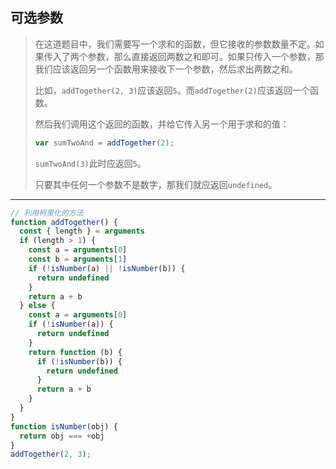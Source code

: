 ## 可选参数

> 在这道题目中，我们需要写一个求和的函数，但它接收的参数数量不定。如果传入了两个参数，那么直接返回两数之和即可。如果只传入一个参数，那我们应该返回另一个函数用来接收下一个参数，然后求出两数之和。
>
> 比如，`addTogether(2, 3)`应该返回`5`。而`addTogether(2)`应该返回一个函数。
>
> 然后我们调用这个返回的函数，并给它传入另一个用于求和的值：
>
> ```javascript
> var sumTwoAnd = addTogether(2);
> ```
>
> `sumTwoAnd(3)`此时应返回`5`。
>
> 只要其中任何一个参数不是数字，那我们就应返回`undefined`。

---

```js
// 利用柯里化的方法
function addTogether() {
  const { length } = arguments
  if (length > 1) {
    const a = arguments[0]
    const b = arguments[1]
    if (!isNumber(a) || !isNumber(b)) {
      return undefined
    }
    return a + b
  } else {
    const a = arguments[0]
    if (!isNumber(a)) {
      return undefined
    }
    return function (b) {
      if (!isNumber(b)) {
        return undefined
      }
      return a + b
    }
  }
}
function isNumber(obj) {
  return obj === +obj
}
addTogether(2, 3);
```

